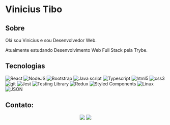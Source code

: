 # Vinicius Tibo

## Sobre

Olá sou Vinicius e sou Desenvolvedor Web.

Atualmente estudando Desenvolvimento Web Full Stack pela Trybe.

## Tecnologias

![React](https://img.shields.io/badge/React-20232A?style=for-the-badge&logo=react&logoColor=61DAFB) ![NodeJS](https://img.shields.io/badge/Node.js-339933?style=for-the-badge&logo=nodedotjs&logoColor=white) ![Bootstrap](https://img.shields.io/badge/Bootstrap-563D7C?style=for-the-badge&logo=bootstrap&logoColor=white) ![Java script](https://img.shields.io/badge/JavaScript-F7DF1E?style=for-the-badge&logo=javascript&logoColor=black) ![Typescript](https://img.shields.io/badge/TypeScript-007ACC?style=for-the-badge&logo=typescript&logoColor=white) ![html5](https://img.shields.io/badge/HTML5-E34F26?style=for-the-badge&logo=html5&logoColor=white) ![css3](https://img.shields.io/badge/CSS3-1572B6?style=for-the-badge&logo=css3&logoColor=white) ![git](https://img.shields.io/badge/Git-F05032?style=for-the-badge&logo=git&logoColor=white) ![Jest](https://img.shields.io/badge/Jest-FFF?style=for-the-badge&logo=jest&logoColor=C03B13) ![Testing Library](https://img.shields.io/badge/Testing_Library-18191A?style=for-the-badge&logo=testing-library&logoColor=FE4646) ![Redux](https://img.shields.io/badge/Redux-764ABC?style=for-the-badge&logo=redux&logoColor=white) ![Styled Components](https://img.shields.io/badge/Styled_Components-3D3D3D?style=for-the-badge&logo=styled-components&logoColor=FEA4E7) ![Linux](https://img.shields.io/badge/Linux-EFBB21?style=for-the-badge&logo=linux&logoColor=000)
 ![JSON](https://img.shields.io/badge/json-5E5C5C?style=for-the-badge&logo=json&logoColor=white)

 ## Contato:

<div align="center">
  <a href="https://www.linkedin.com/in/vtibo/" target="_blank"><img src="https://img.shields.io/badge/-LinkedIn-%230077B5?style=for-the-badge&logo=linkedin&logoColor=white" target="_blank"></a> 
  <a href = "mailto:viniciustibo.vt@gmail.com"><img src="https://img.shields.io/badge/-Gmail-%23333?style=for-the-badge&logo=gmail&logoColor=white" target="_blank"></a>
</div>


<!--
**vinTibo/vinTibo** is a ✨ _special_ ✨ repository because its `README.md` (this file) appears on your GitHub profile.

Here are some ideas to get you started:

- 🔭 I’m currently working on ...
- 🌱 I’m currently learning ...
- 👯 I’m looking to collaborate on ...
- 🤔 I’m looking for help with ...
- 💬 Ask me about ...
- 📫 How to reach me: ...
- 😄 Pronouns: ...
- ⚡ Fun fact: ...
-->
